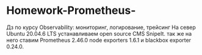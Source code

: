 # Homework-Prometheus-
Дз по курсу Observability: мониторинг, логирование, трейсинг
На север Ubuntu 20.04.6 LTS устанавливаем  open source CMS SnipeIt. так же на него ставим Prometheus 2.46.0 node exporters 1.6.1 и blackbox exporter 0.24.0. 
